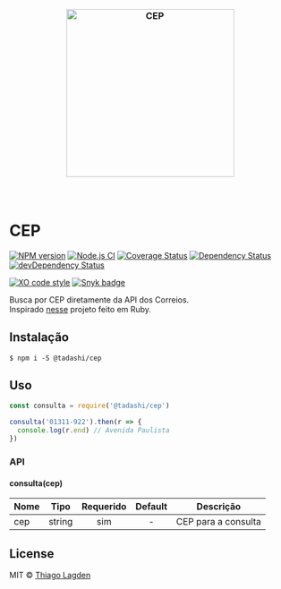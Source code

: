 <h3 align="center">
  <br>
  <img src="https://cdn.rawgit.com/lagden/cep/master/cep.svg" alt="CEP" width="300">
  <br>
  <br>
  <br>
</h3>

# CEP

[![NPM version][npm-img]][npm]
[![Node.js CI][ci-img]][ci]
[![Coverage Status][coveralls-img]][coveralls]
[![Dependency Status][dep-img]][dep]
[![devDependency Status][devDep-img]][devDep]

[![XO code style][xo-img]][xo]
[![Snyk badge][snyk-img]][snyk]


[npm-img]:         https://img.shields.io/npm/v/@tadashi/cep.svg
[npm]:             https://www.npmjs.com/package/@tadashi/cep
[ci-img]:          https://github.com/lagden/cep/workflows/Node.js%20CI/badge.svg
[ci]:              https://github.com/lagden/cep/actions?query=workflow%3A%22Node.js+CI%22
[coveralls-img]:   https://coveralls.io/repos/github/lagden/cep/badge.svg?branch=master
[coveralls]:       https://coveralls.io/github/lagden/cep?branch=master
[dep-img]:         https://david-dm.org/lagden/cep.svg
[dep]:             https://david-dm.org/lagden/cep
[devDep-img]:      https://david-dm.org/lagden/cep/dev-status.svg
[devDep]:          https://david-dm.org/lagden/cep#info=devDependencies
[xo-img]:          https://img.shields.io/badge/code_style-XO-5ed9c7.svg
[xo]:              https://github.com/sindresorhus/xo
[snyk-img]:        https://snyk.io/test/github/lagden/cep/badge.svg
[snyk]:            https://snyk.io/test/github/lagden/cep


Busca por CEP diretamente da API dos Correios.  
Inspirado [nesse](https://github.com/prodis/correios-cep) projeto feito em Ruby.


## Instalação

```
$ npm i -S @tadashi/cep
```


## Uso

```js
const consulta = require('@tadashi/cep')

consulta('01311-922').then(r => {
  console.log(r.end) // Avenida Paulista
})
```


### API

#### consulta(cep)

Nome   | Tipo     | Requerido  | Default   | Descrição
------ | -------- |:----------:|:---------:| ------------
cep    | string   | sim        | -         | CEP para a consulta


## License

MIT © [Thiago Lagden](https://github.com/lagden)
